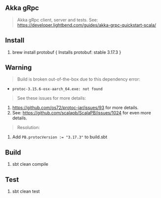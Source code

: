 Akka gRpc
---------
>Akka gRpc client, server and tests.
>See: https://developer.lightbend.com/guides/akka-grpc-quickstart-scala/

Install
-------
1. brew install protobuf  { Installs protobuf: stable 3.17.3 }

Warning
-------
>Build is broken out-of-the-box due to this dependency error:
* ```protoc-3.15.6-osx-aarch_64.exe: not found```
>See these issues for more details:
1. https://github.com/os72/protoc-jar/issues/93 for more details.
2. See: https://github.com/scalapb/ScalaPB/issues/1024 for even more details.
>Resolution:
1. Add ```PB.protocVersion := "3.17.3"``` to build.sbt

Build
-----
1. sbt clean compile

Test
----
1. sbt clean test